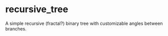 # recursive_tree
A simple recursive (fractal?) binary tree with customizable angles between branches.
